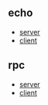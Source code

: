 ## echo
- [server](https://github.com/temprory/net/blob/master/test/echo/server.go)
- [client](https://github.com/temprory/net/blob/master/test/echo/client.go)

## rpc
- [server](https://github.com/temprory/net/blob/master/test/rpc/server.go)
- [client](https://github.com/temprory/net/blob/master/test/rpc/client.go)
